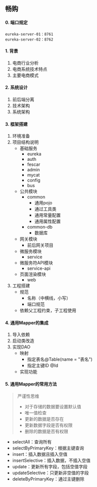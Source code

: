 ## 畅购

#### 0. 端口规定

```
eureka-server-01：8761
eureka-server-02：8762
```



#### 1. 背景

 1. 电商行业分析
 2. 电商系统技术特点
 3. 主要电商模式
 
#### 2. 系统设计

 1. 前后端分离
 2. 技术架构
 3. 系统架构
 
#### 3. 框架搭建
 1. 环境准备
 2. 项目结构说明
    - 基础服务
        - eureka
        - auth
        - fescar
        - admin
        - mycat
        - config
        - bus
    - 公共模块
        - common
            - 通用pojo
            - 通过工具类
            - 通用常量配置
            - 通用属性配置
        - common-db
            - 数据库
    - 网关模块
        - 前后网关项目
    - 微服务模块
        - service
    - 微服务符API模块
        - service-api
    - 页面渲染模块
        - web
 3. 工程搭建
    - 规范
        - 名称（中横线，小写）
        - 端口规范
    - 依赖父工程约束，子工程使用
 
 #### 4. 通用Mapper的集成
 
 1. 导入依赖
 2. 启动类改造
 3. 实现DAO
    - 映射
        - 指定表名@Table(name = "表名")
        - 指定主键ID @Id
    - 实现功能
 
 #### 5. 通用Mapper的常用方法
 
> 严谨性思维
> - 对于存储的数据要设置默认值
> - 唯一值检查
> - 更新的数据是否存在
> - 更新数据字段是否有权限
> - 删除的数据是否有权限

 - selectAll：查询所有
 - selectByPrimaryKey：根据主键查询
 - insert：插入数据且插入空值
 - insertSelective：插入数据，不插入空值
 - update：更新所有字段，包括空值字段
 - updateSelective：只更新非空值的字段
 - deleteByPrimaryKey：通过主键删除
 
